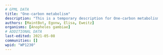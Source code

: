 ```yaml
---
# GPML DATA
title: "One-carbon metabolism"
description: "This is a temporary description for One-carbon metabolism"
authors: [MaintBot, Egonw, Elisa, Eweitz]
organisms: [Anopheles gambiae]
# ADDITIONAL DATA
last-edited: 2021-05-08
communities: []
wpid: "WP1230"
---
```

